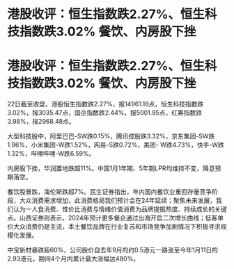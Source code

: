 # 港股收评：恒生指数跌2.27%、恒生科技指数跌3.02% 餐饮、内房股下挫

# 港股收评：恒生指数跌2.27%、恒生科技指数跌3.02% 餐饮、内房股下挫

22日截至收盘，港股恒生指数跌2.27%，报14961.18点，恒生科技指数跌3.02%，报3035.47点，国企指数跌2.44%，报5001.95点，红筹指数跌3.98%，报2968.48点。

大型科技股中，阿里巴巴-SW跌0.15%，腾讯控股跌3.32%，京东集团-SW跌1.96%，小米集团-W跌1.52%，网易-S跌0.72%，美团-
W跌4.73%，快手-W跌1.32%，哔哩哔哩-W跌6.59%。

内房股下挫，华润置地跌超11%。中国1月1年期、5年期LPR均维持不变，降息预期落空。

餐饮股普跌，海伦斯跌超7%。民生证券指出，年内国内餐饮业重回存量竞争阶段，大众消费需求增加，此消费格局我们预计会在24年延续；聚焦未来发展，我们认为一人食消费、性价比消费与情绪价值消费为品牌提振热度、持续成长的关键点。山西证券则表示，2024年预计更多餐企通过出海开启二次增长曲线；低客单价大众消费仍是主流，本土餐饮品牌在行业复苏和市场竞争加剧情况下积极寻求规模化发展。

中宝新材暴跌超60%，公司股价自去年9月的约0.5港元一路涨至今年1月11日的2.93港元，期间4个月内累计最大涨幅达480%。

